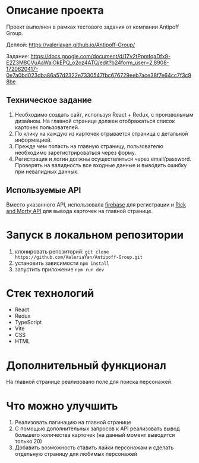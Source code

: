 # Описание проекта
Проект выполнен в рамках тестового задания от компании Antipoff Group.

Деплой: https://valeriayan.github.io/Antipoff-Group/

Задание: https://docs.google.com/document/d/1Zv2tPpmfqaDfx9-E2Z3M8CVuAaWajOkEPQ_o2oz4ATQ/edit?b24form_user=2.8908-1720620417-0e7a0bd023dba86a57d2322e7330547fbc676729eeb7ace38f7e64cc7f3c98be

## Техническое задание
1. Необходимо создать сайт, используя React + Redux, с произвольным дизайном. На главной странице должен отображаться список карточек пользователей. 
2. По клику на каждую из карточек отрывается страница с детальной информацией. 
3. Прежде чем попасть на главную страницу, пользователю необходимо зарегистрироваться через форму. 
4. Регистрация и логин должны осуществляться через email/password. Проверять на валидность все входные данные и выводить ошибку при невалидных данных.

## Используемые API
Вместо указанного API, использовала [firebase](https://firebase.google.com) для регистрации и [Rick and Morty API](https://rickandmortyapi.com) для вывода карточек на главной странице.

# Запуск в локальном репозитории
1. клонировать репозиторий: `git clone https://github.com/ValeriaYan/Antipoff-Group.git`
2. установить зависимости `npm install`
3. запустить приложение `npm run dev` 

# Стек технологий
- React
- Redux
- TypeScript
- Vite
- CSS
- HTML

# Дополнительный функционал
На главной странице реализовано поле для поиска персонажей.

# Что можно улучшить
1. Реализовать пагинацию на главной странице
2. С помощью дополнительных запросов к API реализовать вывод большего количества карточек (на данный момент выводится только 20)
3. Добавить возможность ставить лайки персонажам и сделать отдельную страницу для любимых персонажей